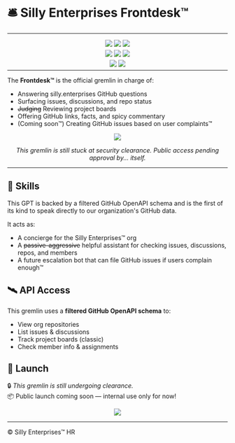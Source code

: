 # 🛎️ Silly Enterprises Frontdesk™

---



<p align="center" style="margin-bottom: -10px;">
  <img src="https://img.shields.io/badge/🛎️%20Role-GitHub%20Concierge™-e8a3c3" />
  <img src="https://img.shields.io/badge/🔐%20Access-GitHub%20API%20(limited)-blue" />
<img src="https://img.shields.io/badge/⚠️%20Auto--Issue%20Filer-Coming%20Soon-pink" />
</p>
<p align="center" style="margin-bottom: -10px;">
  <img src="https://img.shields.io/badge/💬%20Service-Complaint%20Escalation-yellow" />
  <img src="https://img.shields.io/badge/📊%20Projects%20Access-Soon™-91bcea" />
  <img src="https://img.shields.io/badge/☕%20Powered%20by-Coffee%20%26%20Sarcasm-ffaad4" />
</p>
<p align="center" style="margin-bottom: -10px;">
  <img src="https://img.shields.io/badge/🏳️‍⚧️%20Team-Gremlins™-78c7c7" />
  <img src="https://img.shields.io/badge/🧑‍💼%20Built%20by-silly.enterprises-ffaad4" />
</p>

---

The **Frontdesk™** is the official gremlin in charge of:

- Answering silly.enterprises GitHub questions
- Surfacing issues, discussions, and repo status
- ~~Judging~~ Reviewing project boards
- Offering GitHub links, facts, and spicy commentary
- (Coming soon™) Creating GitHub issues based on user complaints™

<p align="center">
  <img src="https://img.shields.io/badge/🛎️%20Launch%20Gremlin-Frontdesk™%20(Not%20Public)-lightgrey?style=for-the-badge" />
</p>

<p align="center"> <i>This gremlin is still stuck at security clearance. Public access pending approval by... itself.</i></p>

---

## 🧠 Skills

This GPT is backed by a filtered GitHub OpenAPI schema and is the first of its kind to speak directly to our
organization's GitHub data.

It acts as:

- A concierge for the Silly Enterprises™ org
- A ~~passive-aggressive~~ helpful assistant for checking issues, discussions, repos, and members
- A future escalation bot that can file GitHub issues if users complain enough™

## 🛰 API Access

This gremlin uses a **filtered GitHub OpenAPI schema** to:

- View org repositories
- List issues & discussions
- Track project boards (classic)
- Check member info & assignments

## 🚀 Launch

🔒 *This gremlin is still undergoing clearance.*  
📦 Public launch coming soon — internal use only for now!

<p align="center">
    <img src="https://img.shields.io/badge/🛎️%20Launch%20Gremlin-Frontdesk™%20(Not%20Public)-lightgrey?style=for-the-badge" />
    </a>
</p>


---

© Silly Enterprises™ HR
